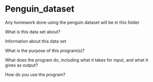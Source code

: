 # Penguin_dataset
Any homework done using the penguin dataset will be in this folder 

What is this data set about?

Information about this data set

What is the purpose of this program(s)?

What does the program do, including what it takes for input, and what it gives as output?

How do you use the program?

